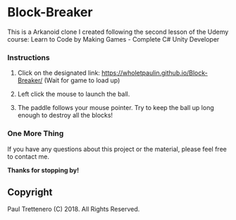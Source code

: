# Block-Breaker
This is a Arkanoid clone I created following the second lesson of the Udemy course: Learn to Code by Making Games - Complete C# Unity Developer

### Instructions

1. Click on the designated link:  https://wholetpaulin.github.io/Block-Breaker/   (Wait for game to load up)

2. Left click the mouse to launch the ball.

3. The paddle follows your mouse pointer.  Try to keep the ball up long enough to destroy all the blocks!


### One More Thing

If you have any questions about this project or the material, please feel free to contact me.

**Thanks for stopping by!**

## Copyright

Paul Trettenero (C) 2018. All Rights Reserved.
